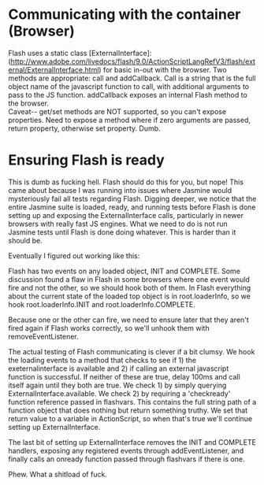 Communicating with the container (Browser)
===

Flash uses a static class [ExternalInterface]:(http://www.adobe.com/livedocs/flash/9.0/ActionScriptLangRefV3/flash/external/ExternalInterface.html) for basic in-out with the browser. Two methods are appropriate: call and addCallback.  Call is a string that is the full object name of the javascript function to call, with additional arguments to pass to the JS function.  addCallback exposes an internal Flash method to the browser.  
Caveat-- get/set methods are NOT supported, so you can't expose properties.  Need to expose a method where if zero arguments are passed, return property, otherwise set property.  Dumb.

Ensuring Flash is ready
===

This is dumb as fucking hell.  Flash should do this for you, but nope!
This came about because I was running into issues where Jasmine would
mysteriously fail all tests regarding Flash.  Digging deeper, we notice that the entire
Jasmine suite is loaded, ready, and running tests before Flash is done
setting up and exposing the ExternalInterface calls, particularly in
newer browsers with really fast JS engines.  What we need to do is not
run Jasmine tests until Flash is done doing whatever.  This is harder
than it should be.

Eventually I figured out working like this:

Flash has two events on any loaded object, INIT and COMPLETE.  Some
discussion found a flaw in Flash in some browsers where one event would
fire and not the other, so we should hook both of them.  In Flash
everything about the current state of the loaded top object is in
root.loaderInfo, so we hook root.loaderInfo.INIT and root.loaderInfo.COMPLETE.

Because one or the other can fire, we need to ensure later that they
aren't fired again if Flash works correctly, so we'll unhook them with
removeEventListener.

The actual testing of Flash communicating is clever if a bit
clumsy.  We hook the loading events to a method that checks to see if 1)
the exeternalinterface is available and 2) if calling an external
javascript function is successful.  If neither of these are true, delay
100ms and call itself again until they both are true.  We check 1) by
simply querying ExternalInterface.available.  We check 2) by
requiring a 'checkready' function reference passed in flashvars.  This
contains the full string path of a function object that does nothing but
return something truthy.  We set that return value to a variable in
ActionScript, so when that's true we'll continue setting up
ExternalInterface.

The last bit of setting up ExternalInterface removes the INIT and
COMPLETE handlers, exposing any registered events through
addEventListener, and finally calls an onready function passed through
flashvars if there is one.

Phew.  What a shitload of fuck.


